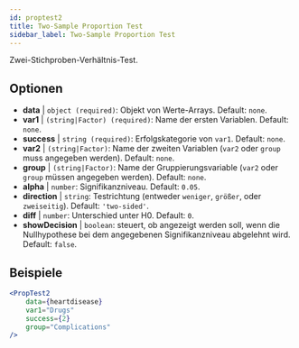 ```yaml
---
id: proptest2
title: Two-Sample Proportion Test
sidebar_label: Two-Sample Proportion Test
---
```


Zwei-Stichproben-Verhältnis-Test.

## Optionen

* __data__ | `object (required)`: Objekt von Werte-Arrays. Default: `none`.
* __var1__ | `(string|Factor) (required)`: Name der ersten Variablen. Default: `none`.
* __success__ | `string (required)`: Erfolgskategorie von `var1`. Default: `none`.
* __var2__ | `(string|Factor)`: Name der zweiten Variablen (`var2` oder `group` muss angegeben werden). Default: `none`.
* __group__ | `(string|Factor)`: Name der Gruppierungsvariable (`var2` oder `group` müssen angegeben werden). Default: `none`.
* __alpha__ | `number`: Signifikanzniveau. Default: `0.05`.
* __direction__ | `string`: Testrichtung (entweder `weniger`, `größer`, oder `zweiseitig`). Default: `'two-sided'`.
* __diff__ | `number`: Unterschied unter H0. Default: `0`.
* __showDecision__ | `boolean`: steuert, ob angezeigt werden soll, wenn die Nullhypothese bei dem angegebenen Signifikanzniveau abgelehnt wird. Default: `false`.


## Beispiele

```jsx live
<PropTest2
    data={heartdisease} 
    var1="Drugs"
    success={2}
    group="Complications"
/>
```
